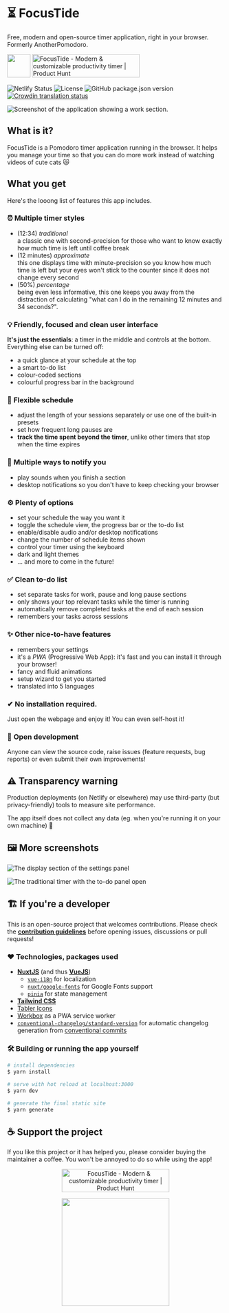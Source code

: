 # ⏳ FocusTide

Free, modern and open-source timer application, right in your browser. Formerly AnotherPomodoro.

[<img src="https://cdn.buymeacoffee.com/buttons/v2/default-yellow.png" height="54">](https://www.buymeacoffee.com/imreg?utm_source=github&utm_medium=web&utm_content=readme) <a href="https://www.producthunt.com/posts/anotherpomodoro?utm_source=badge-featured&utm_medium=badge&utm_souce=badge-focustide" target="_blank"><img src="https://api.producthunt.com/widgets/embed-image/v1/featured.svg?post_id=327185&theme=light" alt="FocusTide - Modern & customizable productivity timer | Product Hunt" width="250" height="54" /></a>

![Netlify Status](https://api.netlify.com/api/v1/badges/7cb2b7fb-cacd-4acf-803b-8af9dad9f2a8/deploy-status) ![License](https://img.shields.io/github/license/Hanziness/AnotherPomodoro) ![GitHub package.json version](https://img.shields.io/github/package-json/v/Hanziness/AnotherPomodoro) [![Crowdin translation status](https://badges.crowdin.net/anotherpomodoro/localized.svg)](https://crowdin.com/project/anotherpomodoro)

![Screenshot of the application showing a work section.](./public/assets/img/ProductImg_Default.png)

## What is it?

FocusTide is a Pomodoro timer application running in the browser. It helps you manage your time so that you can do more work instead of watching videos of cute cats 😿

## What you get

Here's the looong list of features this app includes.

### ⏰ **Multiple timer styles**
  * (12:34) _traditional_ <br> a classic one with second-precision for those who want to know exactly how much time is left until coffee break
  * (12 minutes) _approximate_ <br> this one displays time with minute-precision so you know how much time is left but your eyes won't stick to the counter since it does not change every second
  * (50%) _percentage_ <br> being even less informative, this one keeps you away from the distraction of calculating "what can I do in the remaining 12 minutes and 34 seconds?".

### 💡 **Friendly, focused and clean user interface**
**It's just the essentials**: a timer in the middle and controls at the bottom. Everything else can be turned off:
  * a quick glance at your schedule at the top
  * a smart to-do list
  * colour-coded sections
  * colourful progress bar in the background

### 📑 **Flexible schedule**
  * adjust the length of your sessions separately or use one of the built-in presets
  * set how frequent long pauses are
  * **track the time spent beyond the timer**, unlike other timers that stop when the time expires

### 🎵 **Multiple ways to notify you**
  * play sounds when you finish a section
  * desktop notifications so you don't have to keep checking your browser

### ⚙ **Plenty of options**
  * set your schedule the way you want it
  * toggle the schedule view, the progress bar or the to-do list
  * enable/disable audio and/or desktop notifications
  * change the number of schedule items shown
  * control your timer using the keyboard
  * dark and light themes
  * ... and more to come in the future!

### ✅ **Clean to-do list**
  * set separate tasks for work, pause and long pause sections
  * only shows your top relevant tasks while the timer is running
  * automatically remove completed tasks at the end of each session
  * remembers your tasks across sessions

### ✨ **Other nice-to-have features**
  * remembers your settings
  * it's a _PWA_ (Progressive Web App): it's fast and you can install it through your browser!
  * fancy and fluid animations
  * setup wizard to get you started
  * translated into 5 languages

### ✔ **No installation required**. 
Just open the webpage and enjoy it! You can even self-host it!

### 👋 **Open development**
Anyone can view the source code, raise issues (feature requests, bug reports) or even submit their own improvements!

## ⚠ Transparency warning
Production deployments (on Netlify or elsewhere) may use third-party (but privacy-friendly) tools to measure site performance.

The app itself does not collect any data (eg. when you're running it on your own machine) 💪

## 🖼 More screenshots
![The display section of the settings panel](./public/assets/img/ProductImg_Settings.png)

![The traditional timer with the to-do panel open](./public/assets/img/ProductImg_TodoOpen.png)
## 🏗 If you're a developer

This is an open-source project that welcomes contributions. Please check the [**contribution guidelines**](./CONTRIBUTING.md) before opening issues, discussions or pull requests!

### ❤ Technologies, packages used

* [**NuxtJS**](https://nuxtjs.org/) (and thus [**VueJS**](https://vuejs.org/))
  * [`vue-i18n`](https://kazupon.github.io/vue-i18n/) for localization
  * [`nuxt/google-fonts`](https://github.com/nuxt-community/google-fonts-module) for Google Fonts support
  * [`pinia`](https://pinia.vuejs.org/) for state management
* [**Tailwind CSS**](https://tailwindcss.com/)
* [Tabler Icons](https://tabler-icons.io/)
* [Workbox](https://github.com/GoogleChrome/workbox) as a PWA service worker
* [`conventional-changelog/standard-version`](https://github.com/conventional-changelog/standard-version) for automatic changelog generation from [conventional commits](https://www.conventionalcommits.org/en/v1.0.0/)

### 🛠 Building or running the app yourself

```bash
# install dependencies
$ yarn install

# serve with hot reload at localhost:3000
$ yarn dev

# generate the final static site
$ yarn generate
```

## ☕ Support the project

If you like this project or it has helped you, please consider buying the maintainer a coffee. You won't be annoyed to do so while using the app!

<p align="center"><a href="https://www.producthunt.com/posts/anotherpomodoro?utm_source=badge-featured&utm_medium=badge&utm_souce=badge-focustide" target="_blank"><img src="https://api.producthunt.com/widgets/embed-image/v1/featured.svg?post_id=327185&theme=light" alt="FocusTide - Modern & customizable productivity timer | Product Hunt" width="250" height="54" /></a></p>

<p align="center"><a href="https://www.buymeacoffee.com/imreg?utm_source=github&utm_medium=web&utm_content=readme"><img src="https://cdn.buymeacoffee.com/buttons/v2/default-yellow.png" width="250"></a></p>
